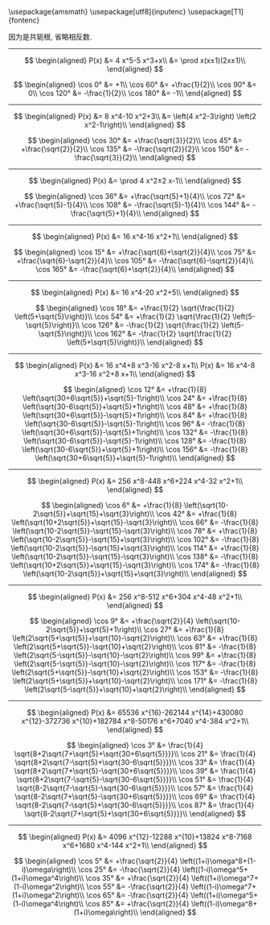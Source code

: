 \usepackage{amsmath}
\usepackage[utf8]{inputenc}
\usepackage[T1]{fontenc}


因为是共轭根, 省略相反数.

---

$$
\begin{aligned}
    P(x)
    &= 4 x^5-5 x^3+x\\
    &= \prod x(x±1)(2x±1)\\
\end{aligned}
$$

$$
\begin{aligned}
    \cos 0°   &= +1\\
    \cos 60°  &= +\frac{1}{2}\\
    \cos 90°  &= 0\\
    \cos 120° &= -\frac{1}{2}\\
    \cos 180° &= -1\\
\end{aligned}
$$

---

$$
\begin{aligned}
    P(x)
    &= 8 x^4-10 x^2+3\\
    &= \left(4 x^2-3\right) \left(2 x^2-1\right)\\
\end{aligned}
$$

$$
\begin{aligned}
    \cos 30°  &= +\frac{\sqrt{3}}{2}\\
    \cos 45°  &= +\frac{\sqrt{2}}{2}\\
    \cos 135° &= -\frac{\sqrt{2}}{2}\\
    \cos 150° &= -\frac{\sqrt{3}}{2}\\
\end{aligned}
$$

---

$$
\begin{aligned}
    P(x) &= \prod 4 x^2±2 x-1\\
\end{aligned}
$$

$$
\begin{aligned}
    \cos 36°  &= +\frac{\sqrt{5}+1}{4}\\
    \cos 72°  &= +\frac{\sqrt{5}-1}{4}\\
    \cos 108° &= -\frac{\sqrt{5}-1}{4}\\
    \cos 144° &= -\frac{\sqrt{5}+1}{4}\\
\end{aligned}
$$

---

$$
\begin{aligned}
    P(x) &= 16 x^4-16 x^2+1\\
\end{aligned}
$$

$$
\begin{aligned}
    \cos 15°  &= +\frac{\sqrt{6}+\sqrt{2}}{4}\\
    \cos 75°  &= +\frac{\sqrt{6}-\sqrt{2}}{4}\\
    \cos 105° &= -\frac{\sqrt{6}-\sqrt{2}}{4}\\
    \cos 165° &= -\frac{\sqrt{6}+\sqrt{2}}{4}\\
\end{aligned}
$$

---

$$
\begin{aligned}
    P(x) &= 16 x^4-20 x^2+5\\
\end{aligned}
$$

$$
\begin{aligned}
    \cos 18°  &= +\frac{1}{2} \sqrt{\frac{1}{2} \left(5+\sqrt{5}\right)}\\
    \cos 54°  &= +\frac{1}{2} \sqrt{\frac{1}{2} \left(5-\sqrt{5}\right)}\\
    \cos 126° &= -\frac{1}{2} \sqrt{\frac{1}{2} \left(5-\sqrt{5}\right)}\\
    \cos 162° &= -\frac{1}{2} \sqrt{\frac{1}{2} \left(5+\sqrt{5}\right)}\\
\end{aligned}
$$

---

$$
\begin{aligned}
    P(x) &= 16 x^4+8 x^3-16 x^2-8 x+1\\
    P(x) &= 16 x^4-8 x^3-16 x^2+8 x+1\\
\end{aligned}
$$

$$
\begin{aligned}
    \cos 12°  &= +\frac{1}{8} \left(\sqrt{30+6\sqrt{5}}+\sqrt{5}-1\right)\\
    \cos 24°  &= +\frac{1}{8} \left(\sqrt{30-6\sqrt{5}}+\sqrt{5}+1\right)\\
    \cos 48°  &= +\frac{1}{8} \left(\sqrt{30+6\sqrt{5}}-\sqrt{5}+1\right)\\
    \cos 84°  &= +\frac{1}{8} \left(\sqrt{30-6\sqrt{5}}-\sqrt{5}-1\right)\\
    \cos 96°  &= -\frac{1}{8} \left(\sqrt{30+6\sqrt{5}}-\sqrt{5}+1\right)\\
    \cos 132° &= -\frac{1}{8} \left(\sqrt{30-6\sqrt{5}}-\sqrt{5}-1\right)\\
    \cos 128° &= -\frac{1}{8} \left(\sqrt{30-6\sqrt{5}}+\sqrt{5}+1\right)\\
    \cos 156° &= -\frac{1}{8} \left(\sqrt{30+6\sqrt{5}}+\sqrt{5}-1\right)\\
\end{aligned}
$$

---

$$
\begin{aligned}
    P(x) &= 256 x^8-448 x^6+224 x^4-32 x^2+1\\
\end{aligned}
$$

$$
\begin{aligned}
    \cos 6°   &= +\frac{1}{8} \left(\sqrt{10-2\sqrt{5}}+\sqrt{15}+\sqrt{3}\right)\\
    \cos 42°  &= +\frac{1}{8} \left(\sqrt{10+2\sqrt{5}}+\sqrt{15}-\sqrt{3}\right)\\
    \cos 66°  &= -\frac{1}{8} \left(\sqrt{10-2\sqrt{5}}-\sqrt{15}-\sqrt{3}\right)\\
    \cos 78°  &= +\frac{1}{8} \left(\sqrt{10-2\sqrt{5}}-\sqrt{15}+\sqrt{3}\right)\\
    \cos 102° &= -\frac{1}{8} \left(\sqrt{10-2\sqrt{5}}-\sqrt{15}+\sqrt{3}\right)\\
    \cos 114° &= +\frac{1}{8} \left(\sqrt{10-2\sqrt{5}}-\sqrt{15}-\sqrt{3}\right)\\
    \cos 138° &= -\frac{1}{8} \left(\sqrt{10+2\sqrt{5}}+\sqrt{15}-\sqrt{3}\right)\\
    \cos 174° &= -\frac{1}{8} \left(\sqrt{10-2\sqrt{5}}+\sqrt{15}+\sqrt{3}\right)\\
\end{aligned}
$$

---

$$
\begin{aligned}
    P(x) &= 256 x^8-512 x^6+304 x^4-48 x^2+1\\
\end{aligned}
$$

$$
\begin{aligned}
    \cos 9°   &= +\frac{\sqrt{2}}{4} \left(\sqrt{10-2\sqrt{5}}+\sqrt{5}+1\right)\\
    \cos 27°  &= +\frac{1}{8} \left(2\sqrt{5+\sqrt{5}}+\sqrt{10}-\sqrt{2}\right)\\
    \cos 63°  &= +\frac{1}{8} \left(2\sqrt{5+\sqrt{5}}-\sqrt{10}+\sqrt{2}\right)\\
    \cos 81°  &= -\frac{1}{8} \left(2\sqrt{5-\sqrt{5}}-\sqrt{10}-\sqrt{2}\right)\\
    \cos 99°  &= +\frac{1}{8} \left(2\sqrt{5-\sqrt{5}}-\sqrt{10}-\sqrt{2}\right)\\
    \cos 117° &= -\frac{1}{8} \left(2\sqrt{5+\sqrt{5}}-\sqrt{10}+\sqrt{2}\right)\\
    \cos 153° &= -\frac{1}{8} \left(2\sqrt{5+\sqrt{5}}+\sqrt{10}-\sqrt{2}\right)\\
    \cos 171° &= -\frac{1}{8} \left(2\sqrt{5-\sqrt{5}}+\sqrt{10}+\sqrt{2}\right)\\
\end{aligned}
$$

---

$$
\begin{aligned}
    P(x) &= 65536 x^{16}-262144 x^{14}+430080 x^{12}-372736 x^{10}+182784 x^8-50176 x^6+7040 x^4-384 x^2+1\\
\end{aligned}
$$

$$
\begin{aligned}
    \cos 3°  &= \frac{1}{4} \sqrt{8+2\sqrt{7+\sqrt{5}+\sqrt{30+6\sqrt{5}}}}\\
    \cos 21° &= \frac{1}{4} \sqrt{8+2\sqrt{7-\sqrt{5}+\sqrt{30-6\sqrt{5}}}}\\
    \cos 33° &= \frac{1}{4} \sqrt{8+2\sqrt{7+\sqrt{5}-\sqrt{30+6\sqrt{5}}}}\\
    \cos 39° &= \frac{1}{4} \sqrt{8+2\sqrt{7-\sqrt{5}-\sqrt{30-6\sqrt{5}}}}\\
    \cos 51° &= \frac{1}{4} \sqrt{8-2\sqrt{7-\sqrt{5}-\sqrt{30-6\sqrt{5}}}}\\
    \cos 57° &= \frac{1}{4} \sqrt{8-2\sqrt{7+\sqrt{5}-\sqrt{30+6\sqrt{5}}}}\\
    \cos 69° &= \frac{1}{4} \sqrt{8-2\sqrt{7-\sqrt{5}+\sqrt{30-6\sqrt{5}}}}\\
    \cos 87° &= \frac{1}{4} \sqrt{8-2\sqrt{7+\sqrt{5}+\sqrt{30+6\sqrt{5}}}}\\
\end{aligned}
$$


---

$$
\begin{aligned}
    P(x) &= 4096 x^{12}-12288 x^{10}+13824 x^8-7168 x^6+1680 x^4-144 x^2+1\\
\end{aligned}
$$

$$
\begin{aligned}
    \cos 5°  &= +\frac{\sqrt{2}}{4} \left((1+i)\omega^8+(1-i)\omega\right)\\
    \cos 25° &= -\frac{\sqrt{2}}{4} \left((1-i)\omega^5+(1+i)\omega^4\right)\\
    \cos 35° &= +\frac{\sqrt{2}}{4} \left((1+i)\omega^7+(1-i)\omega^2\right)\\
    \cos 55° &= -\frac{\sqrt{2}}{4} \left((1-i)\omega^7+(1+i)\omega^2\right)\\
    \cos 65° &= -\frac{\sqrt{2}}{4} \left((1+i)\omega^5+(1-i)\omega^4\right)\\
    \cos 85° &= +\frac{\sqrt{2}}{4} \left((1-i)\omega^8+(1+i)\omega\right)\\
\end{aligned}
$$
